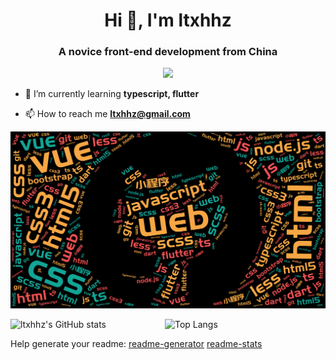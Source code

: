 <h1 align="center">Hi 👋, I'm ltxhhz</h1>
<h3 align="center">A novice front-end development from China</h3>
<div align="center">
  
  [![](https://komarev.com/ghpvc/?username=ltxhhz&color=blueviolet)](https://github.com/antonkomarev/github-profile-views-counter)  
</div>

- 🌱 I’m currently learning **typescript, flutter**

- 📫 How to reach me **ltxhhz@gmail.com**

![word cloud](./word-cloud.png)

<img style="display:inline-block;width:49%" alt="ltxhhz's GitHub stats" src="https://github-readme-stats.vercel.app/api?username=ltxhhz&show_icons=true&theme=outrun&locale=cn&count_private=true"><img style="display:inline-block;width:49%" alt="Top Langs" src="https://github-readme-stats.vercel.app/api/top-langs/?username=ltxhhz&locale=cn&layout=compact">

Help generate your readme:
[readme-generator](https://github.com/rahuldkjain/github-profile-readme-generator)
[readme-stats](https://github.com/anuraghazra/github-readme-stats)
